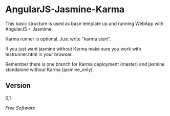 AngularJS-Jasmine-Karma
=======================

This basic structure is used as base template up and running WebApp with AngularJS + Jasmime.

Karma runner is optional. Just write "karma start".

If you just want jasmine without Karma make sure you work with testrunner.html in your browser.

Remember there is one branch for Karma deployment (master) and jasmine standalone without Karma (jasmine_only).

Version
-

0,1

*Free Software*